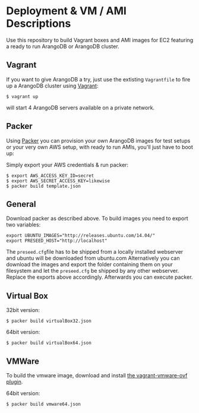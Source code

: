# Deployment & VM / AMI Descriptions

Use this repository to build Vagrant boxes and AMI images for EC2
featuring a ready to run ArangoDB or ArangoDB cluster.

## Vagrant

If you want to give ArangoDB a try, just use the extisting
`Vagrantfile` to fire up a ArangoDB cluster using
[Vagrant](https://www.vagrantup.com):

```shell
$ vagrant up
```

will start 4 ArangoDB servers available on a private network.

## Packer

Using [Packer](http://packer.io) you can provision your own ArangoDB
images for test setups or your very own AWS setup, with ready to run
AMIs, you'll just have to boot up:

Simply export your AWS credentials & run packer:

```
$ export AWS_ACCESS_KEY_ID=secret
$ export AWS_SECRET_ACCESS_KEY=likewise
$ packer build template.json
```

## General

Download packer as described above.
To build images you need to export two variables:

```
export UBUNTU_IMAGES="http://releases.ubuntu.com/14.04/"
export PRESEED_HOST="http://localhost"
```

The `preseed.cfg`file has to be shipped from a locally installed webserver and ubuntu will be downloaded from ubuntu.com
Alternatively you can download the images and export the folder containing them on your filesystem and let the `preseed.cfg` be shipped by any other webserver.
Replace the exports above accordingly.
Afterwards you can execute packer.

## Virtual Box

32bit version:
```
$ packer build virtualBox32.json
```

64bit version:
```
$ packer build virtualBox64.json
```

## VMWare
To build the vmware image, download and install [the vagrant-vmware-ovf plugin](https://github.com/frapposelli/packer-post-processor-vagrant-vmware-ovf).

64bit version:
```
$ packer build vmware64.json
```

